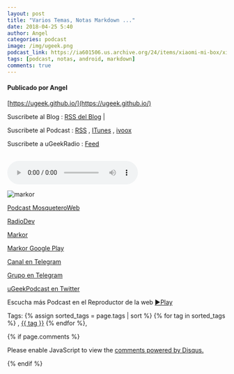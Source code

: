 ```yaml
---
layout: post
title: "Varios Temas, Notas Markdown ..."
date: 2018-04-25 5:40
author: Angel
categories: podcast
image: /img/ugeek.png
podcast_link: https://ia601506.us.archive.org/24/items/xiaomi-mi-box/xiaomi-mi-box.mp3
tags: [podcast, notas, android, markdown]
comments: true
---
```

#### Publicado por Angel

[https://ugeek.github.io/](https://ugeek.github.io/)

Suscribete al Blog :  [RSS del Blog](http://feeds.feedburner.com/uGeekBlog) |

Suscribete al Podcast :  [RSS](http://feeds.feedburner.com/ugeek) , [ITunes](https://itunes.apple.com/us/podcast/ugeek/id1201421866?mt=2) , [ivoox](https://www.ivoox.com/podcast-ugeek_sq_f1383493_1.html)  

Suscribete a uGeekRadio : [Feed](http://feeds.feedburner.com/uGeekRadio)  



<br>

<!-- ------------------------------------- url del podcast -------------------------------------------  -->
<audio controls>
  <source src="https://ia601506.us.archive.org/24/items/xiaomi-mi-box/xiaomi-mi-box.mp3">
Your browser does not support the audio element.
</audio>

<!-- -------------------------------------Imagen -------------------------------------------  -->



![markor](http://telegra.ph/file/021761fa6dc2173a61791.jpg)


<!-- -------------------------------------Descripción del podcast -------------------------------------------  -->

[Podcast MosqueteroWeb](https://www.ivoox.com/podcast-mosqueteroweb-tecnologia-linux-chromebooks_sq_f1248962_1.html)  

[RadioDev](https://www.ivoox.com/perfil-radiodev_aj_10465761_1.html)  

[Markor](https://github.com/gsantner/markor)  

[Markor Google Play](https://play.google.com/store/apps/details?id=net.gsantner.markor)  

<!-- -------------------------------------Aquí abajo los Comentarios -------------------------------------------  -->







[Canal en Telegram](https://t.me/uGeek)  

[Grupo en Telegram](https://t.me/uGeekPodcast)  

[uGeekPodcast en Twitter](https://twitter.com/ugeekpodcast)  


Escucha más Podcast en el Reproductor de la web [►Play](https://ugeek.github.io/podcasts/)  


Tags: {% assign sorted_tags = page.tags | sort %} {% for tag in sorted_tags %} , <span class="tag"><a href="/tag#{{ tag }}">{{ tag }}</a></span> {% endfor %},


{% if page.comments %}
<div id="disqus_thread"></div>
<script>

/**
*  RECOMMENDED CONFIGURATION VARIABLES: EDIT AND UNCOMMENT THE SECTION BELOW TO INSERT DYNAMIC VALUES FROM YOUR PLATFORM OR CMS.
*  LEARN WHY DEFINING THESE VARIABLES IS IMPORTANT: https://disqus.com/admin/universalcode/#configuration-variables*/
/*
var disqus_config = function () {
this.page.url = PAGE_URL;  // Replace PAGE_URL with your page's canonical URL variable
this.page.identifier = PAGE_IDENTIFIER; // Replace PAGE_IDENTIFIER with your page's unique identifier variable
};
*/
(function() { // DON'T EDIT BELOW THIS LINE
var d = document, s = d.createElement('script');
s.src = 'https://https-angelbcn-github-io-ugeek.disqus.com/embed.js';
s.setAttribute('data-timestamp', +new Date());
(d.head || d.body).appendChild(s);
})();
</script>
<noscript>Please enable JavaScript to view the <a href="https://disqus.com/?ref_noscript">comments powered by Disqus.</a></noscript>

{% endif %}

<script id="dsq-count-scr" src="//https-angelbcn-github-io-ugeek.disqus.com/count.js" async></script>
